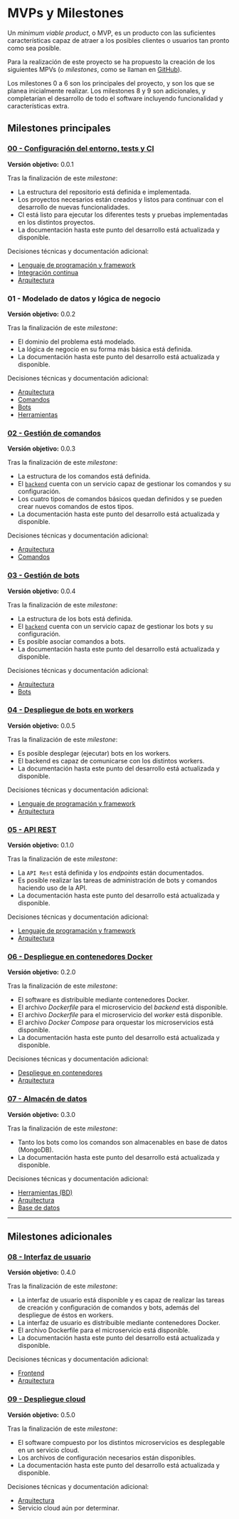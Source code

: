 # MVPs y Milestones

Un *minimum viable product*, o MVP, es un producto con las suficientes características capaz de atraer a los posibles clientes o usuarios tan pronto como sea posible.

Para la realización de este proyecto se ha propuesto la creación de los siguientes MPVs (o *milestones*, como se llaman en [GitHub](https://github.com/harvestcore/matroos/milestones)).

Los milestones 0 a 6 son los principales del proyecto, y son los que se planea inicialmente realizar. Los milestones 8 y 9 son adicionales, y completarían el desarrollo de todo el software incluyendo funcionalidad y características extra.

## Milestones principales

### [00 - Configuración del entorno, tests y CI](https://github.com/harvestcore/matroos/milestone/3)

**Versión objetivo:** 0.0.1

Tras la finalización de este *milestone*:

- La estructura del repositorio está definida e implementada.
- Los proyectos necesarios están creados y listos para continuar con el desarrollo de nuevas funcionalidades.
- CI está listo para ejecutar los diferentes tests y pruebas implementadas en los distintos proyectos.
- La documentación hasta este punto del desarrollo está actualizada y disponible.

Decisiones técnicas y documentación adicional:

- [Lenguaje de programación y framework](../analisis/herramientas.md#lenguaje-de-programación)
- [Integración continua](../analisis/herramientas.md#integración-continua-ci)
- [Arquitectura](../analisis/arquitectura.md)

### 01 - Modelado de datos y lógica de negocio

**Versión objetivo:** 0.0.2

Tras la finalización de este *milestone*:

- El dominio del problema está modelado.
- La lógica de negocio en su forma más básica está definida.
- La documentación hasta este punto del desarrollo está actualizada y disponible.

Decisiones técnicas y documentación adicional:

- [Arquitectura](../analisis/arquitectura.md)
- [Comandos](../diseño/comandos.md)
- [Bots](../diseño/bots.md)
- [Herramientas](../analisis/herramientas.md)

### [02 - Gestión de comandos](https://github.com/harvestcore/matroos/milestone/10)

**Versión objetivo:** 0.0.3

Tras la finalización de este *milestone*:

- La estructura de los comandos está definida.
- El [`backend`](https://github.com/harvestcore/matroos/tree/develop/backend) cuenta con un servicio capaz de gestionar los comandos y su configuración.
- Los cuatro tipos de comandos básicos quedan definidos y se pueden crear nuevos comandos de estos tipos.
- La documentación hasta este punto del desarrollo está actualizada y disponible.

Decisiones técnicas y documentación adicional:

- [Arquitectura](../analisis/arquitectura.md)
- [Comandos](../diseño/comandos.md)

### [03 - Gestión de bots](https://github.com/harvestcore/matroos/milestone/6)

**Versión objetivo:** 0.0.4

Tras la finalización de este *milestone*:

- La estructura de los bots está definida.
- El [`backend`](https://github.com/harvestcore/matroos/tree/develop/backend) cuenta con un servicio capaz de gestionar los bots y su configuración.
- Es posible asociar comandos a bots.
- La documentación hasta este punto del desarrollo está actualizada y disponible.

Decisiones técnicas y documentación adicional:

- [Arquitectura](../analisis/arquitectura.md)
- [Bots](../diseño/bots.md)

### [04 - Despliegue de bots en workers](https://github.com/harvestcore/matroos/milestone/5)

**Versión objetivo:** 0.0.5

Tras la finalización de este *milestone*:

- Es posible desplegar (ejecutar) bots en los workers.
- El backend es capaz de comunicarse con los distintos workers.
- La documentación hasta este punto del desarrollo está actualizada y disponible.

Decisiones técnicas y documentación adicional:

- [Lenguaje de programación y framework](../analisis/herramientas.md#lenguaje-de-programación)
- [Arquitectura](../analisis/arquitectura.md)

### [05 - API REST](https://github.com/harvestcore/matroos/milestone/7)

**Versión objetivo:** 0.1.0

Tras la finalización de este *milestone*:

- La `API Rest` está definida y los *endpoints* están documentados.
- Es posible realizar las tareas de administración de bots y comandos haciendo uso de la API.
- La documentación hasta este punto del desarrollo está actualizada y disponible.

Decisiones técnicas y documentación adicional:

- [Lenguaje de programación y framework](../analisis/herramientas.md#lenguaje-de-programación)
- [Arquitectura](../analisis/arquitectura.md)

### [06 - Despliegue en contenedores Docker](https://github.com/harvestcore/matroos/milestone/2)

**Versión objetivo:** 0.2.0

Tras la finalización de este *milestone*:

- El software es distribuible mediante contenedores Docker.
- El archivo *Dockerfile* para el microservicio del *backend* está disponible.
- El archivo *Dockerfile* para el microservicio del *worker* está disponible.
- El archivo *Docker Compose* para orquestar los microservicios está disponible.
- La documentación hasta este punto del desarrollo está actualizada y disponible.

Decisiones técnicas y documentación adicional:

- [Despliegue en contenedores](../analisis/herramientas.md#despliegue-en-contenedores)
- [Arquitectura](../analisis/arquitectura.md)

### [07 - Almacén de datos](https://github.com/harvestcore/matroos/milestone/11)

**Versión objetivo:** 0.3.0

Tras la finalización de este *milestone*:

- Tanto los bots como los comandos son almacenables en base de datos (MongoDB).
- La documentación hasta este punto del desarrollo está actualizada y disponible.

Decisiones técnicas y documentación adicional:

- [Herramientas (BD)](../analisis/herramientas.md#base-de-datos)
- [Arquitectura](../analisis/arquitectura.md)
- [Base de datos](../diseño/base-datos.md)

---

## Milestones adicionales

### [08 - Interfaz de usuario](https://github.com/harvestcore/matroos/milestone/9)

**Versión objetivo:** 0.4.0

Tras la finalización de este *milestone*:

- La interfaz de usuario está disponible y es capaz de realizar las tareas de creación y configuración de comandos y bots, además del despliegue de éstos en workers.
- La interfaz de usuario es distribuible mediante contenedores Docker.
- El archivo Dockerfile para el microservicio está disponible.
- La documentación hasta este punto del desarrollo está actualizada y disponible.

Decisiones técnicas y documentación adicional:

- [Frontend](../analisis/herramientas.md#frontend)
- [Arquitectura](../analisis/arquitectura.md)

### [09 - Despliegue cloud](https://github.com/harvestcore/matroos/milestone/4)

**Versión objetivo:** 0.5.0

Tras la finalización de este *milestone*:

- El software compuesto por los distintos microservicios es desplegable en un servicio cloud.
- Los archivos de configuración necesarios están disponibles.
- La documentación hasta este punto del desarrollo está actualizada y disponible.

Decisiones técnicas y documentación adicional:

- [Arquitectura](../analisis/arquitectura.md)
- Servicio cloud aún por determinar.
